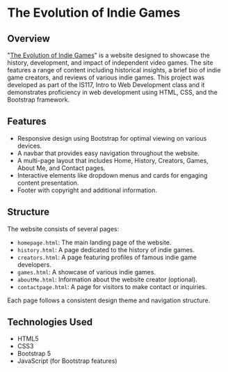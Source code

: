# The Evolution of Indie Games

## Overview
"[The Evolution of Indie Games](https://melodyc86.github.io/P4/homepage)" is a website designed to showcase the history, development, and impact of independent video games. 
The site features a range of content including historical insights, a brief bio of indie game creators, and reviews of various indie games. 
This project was developed as part of the IS117, Intro to Web Development class and it demonstrates proficiency in web development using HTML, CSS, and the Bootstrap framework.

## Features
- Responsive design using Bootstrap for optimal viewing on various devices.
- A navbar that provides easy navigation throughout the website.
- A multi-page layout that includes Home, History, Creators, Games, About Me, and Contact pages.
- Interactive elements like dropdown menus and cards for engaging content presentation.
- Footer with copyright and additional information.

## Structure
The website consists of several pages:
- `homepage.html`: The main landing page of the website.
- `history.html`: A page dedicated to the history of indie games.
- `creators.html`: A page featuring profiles of famous indie game developers.
- `games.html`: A showcase of various indie games.
- `aboutMe.html`: Information about the website creator (optional).
- `contactpage.html`: A page for visitors to make contact or inquiries.

Each page follows a consistent design theme and navigation structure.

## Technologies Used
- HTML5
- CSS3
- Bootstrap 5
- JavaScript (for Bootstrap features)
